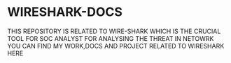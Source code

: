 # WIRESHARK-DOCS
THIS REPOSITORY IS  RELATED TO WIRE-SHARK WHICH IS THE CRUCIAL TOOL FOR SOC ANALYST FOR ANALYSING THE THREAT IN NETOWRK 
YOU CAN FIND MY WORK,DOCS AND PROJECT RELATED TO WIRESHARK HERE
